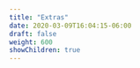 ```yaml
---
title: "Extras"
date: 2020-03-09T16:04:15-06:00
draft: false
weight: 600
showChildren: true
---
```


